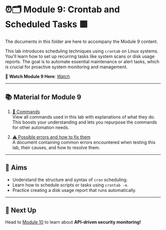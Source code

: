 # ⏰🗂️ Module 9: Crontab and Scheduled Tasks 🟥

The documents in this folder are here to accompany the Module 9 content.

This lab introduces scheduling techniques using `crontab` on Linux systems. You'll learn how to set up recurring tasks like system scans or disk usage reports. The goal is to automate essential maintenance or alert tasks, which is crucial for proactive system monitoring and management.

🎥 **Watch Module 9 Here**: [Watch](https://www.youtube.com/watch?v=5p59foEV7pA&t=309s)

---

## 📚 Material for Module 9

1. [📖 Commands](./commands.md)  
   View all commands used in this lab with explanations of what they do.  
   This boosts your understanding and lets you repurpose the commands for other automation needs.

2. [⚠ Possible errors and how to fix them](./errors.md)  
   A document containing common errors encountered when testing this lab, their causes, and how to resolve them.

---

## 🎯 Aims

- Understand the structure and syntax of `cron` scheduling.  
- Learn how to schedule scripts or tasks using `crontab -e`.  
- Practice creating a disk usage report that runs automatically.

---

## 🚀 Next Up

Head to [Module 10](https://github.com/zominy/bash-cybersecurity-course/tree/main/xModule%2010%3A%20API-Driven%20Security%20Monitoring%3A%20Curl'd%20Up%20in%20API%20Drama) to learn about **API-driven security monitoring!**
